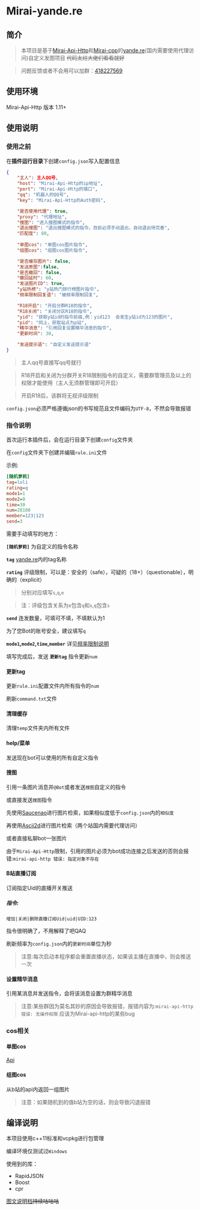 # Mirai-yande.re
## 简介
> 本项目是基于[Mirai-Api-Http](https://github.com/project-mirai/mirai-api-http)和[Mirai-cpp](https://github.com/cyanray/mirai-cpp)的[yande.re](https://yande.re)(国内需要使用代理访问)自定义发图项目
 ~~代码太烂大佬们看看就好~~

>问题反馈或者不会用可以加群：[418227569](https://qm.qq.com/cgi-bin/qm/qr?k=FwFTGePLZ7PljrBzwrl4Boo6Q_2JqTuS&jump_from=webapi)
## 使用环境
Mirai-Api-Http 版本 1.11+
## 使用说明
### **使用之前**
在**插件运行目录**下创建`config.json`写入配置信息
```json
{
    "主人": 主人QQ号,
    "host": "Mirai-Api-Http的ip地址",
    "port": "Mirai-Api-Http的端口",
    "qq": "机器人的QQ号",
    "key": "Mirai-Api-Http的Auth密码",

    "是否使用代理": true,
    "proxy": "代理地址",
    "搜图": "进入搜图模式的指令",
    "退出搜图": "退出搜图模式的指令，目前必须手动退出，自动退出待完善",
    "匹配度": 80,
    
    "单图cos": "单图cos图片指令",
    "组图cos": "组图cos图片指令",

    "是否缓存图片": false,
    "发送原图":false,
    "是否撤回": false,
    "撤回延时": 60,
    "发送图片ID": true,
    "y站热榜": "y站热门排行榜图片指令",
    "频率限制回复语": "被频率限制回复",

    "R18开启": "开启分群R18的指令",
    "R18关闭": "关闭分区R18的指令",
    "yid": "获取y站id的指令前缀,例：yid123  会发生y站id为123的图片",
    "pid": "同上，获取站点为p站",
    "精华消息": "引用回复设置精华消息的指令",
    "更新时间": 30,

    "发送提示语": "自定义发送提示语"
}
```
> 主人qq号直接写qq号就行

> R18开启和关闭为分群开关R18限制指令的自定义，需要群管理员及以上的权限才能使用（主人无须群管理即可开启）

> 开启R18后，该群将无视评级限制

`config.json`必须严格遵循json的书写规范且文件编码为`UTF-8`，不然会导致报错
### 指令说明
首次运行本插件后，会在运行目录下创建`config`文件夹

在`config`文件夹下创建并编辑`rule.ini`文件

示例:
```ini
[随机萝莉]
tag=loli
rating=q
mode1=1
mode2=0
time=30
num=28108
member=123|123
send=3
```
需要手动填写的地方：

**`[随机萝莉]`** 为自定义的指令名称

**`tag`** [yande.re](https://yande.re)内的tag名称

**`rating`** 评级限制，可以是：安全的（safe），可疑的（18+）（questionable），明确的（explicit）
> 分别对应填写`s`,`q`,`e`

>注：评级包含关系为`e`包含`q`和`s`,`q`包含`s`

**`send`** 连发数量，可填可不填，不填默认为1

为了您Bot的账号安全，建议填写`q`

**`mode1`,`mode2`,`time`,`member`** 详见[频率限制说明](doc/频率限制说明.md)

填写完成后，发送 **`更新tag`** 指令更新`num`

#### 更新tag
更新`rule.ini`配置文件内所有指令的`num`

刷新`command.txt`文件
#### 清理缓存
清理`temp`文件夹内所有文件

#### help/菜单
发送现在bot可以使用的所有自定义指令

#### 搜图
引用一条图片消息并`@Bot`或者发送`搜图`自定义的指令

或直接发送`搜图`指令

先使用[Saucenao](https://saucenao.com/)进行图片检索，如果相似度低于`config.json`内的`相似度`

再使用[Ascii2d](https://ascii2d.net)进行图片检索（两个站国内需要代理访问）

或者直接私聊bot一张图片

由于`Mirai-Api-Http`限制，引用的图片必须为bot成功连接之后发送的否则会报错:`mirai-api-http 错误: 指定对象不存在
`

#### B站直播订阅
订阅指定Uid的直播开关推送
##### 指令:
`增加|关闭|删除直播订阅Uid|uid|UID:123`

指令很明确了，不用解释了吧QAQ

刷新频率为`config.json`内的`更新时间`单位为秒

> 注意:每次启动本程序都会重置直播状态，如果该主播在直播中，则会推送一次

#### 设置精华消息
引用某消息并发送指令，会将该消息设置为群精华消息
> 注意:某些群因为莫名其妙的原因会导致报错，报错内容为:`mirai-api-http 错误: 无操作权限` 应该为Mirai-api-http的某些bug
### cos相关
#### 单图cos
[Api](htts://api.jrsgslb.cn/cos)
#### 组图cos
从b站的api内返回一组图片
> 注意：如果随机到的值b站为空的话，则会导致闪退报错
## 编译说明
本项目使用c++11标准和vcpkg进行包管理

编译环境仅测试过`Windows`

使用到的库：
- RapidJSON
- Boost
- cpr

[图文说明档](https://jrsgslb.cn)~~持续咕咕咕~~
